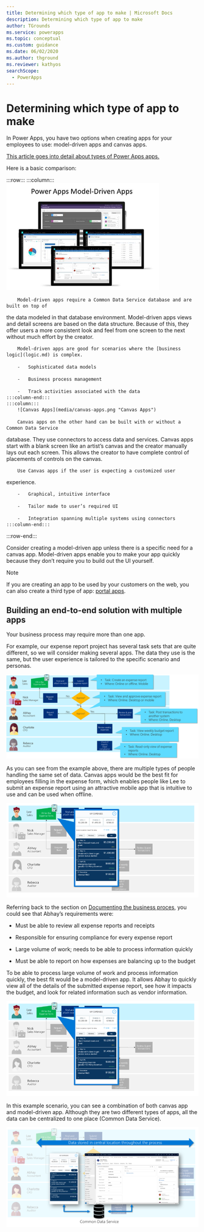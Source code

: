 ```yaml
---
title: Determining which type of app to make | Microsoft Docs
description: Determining which type of app to make
author: TGrounds
ms.service: powerapps
ms.topic: conceptual
ms.custom: guidance
ms.date: 06/02/2020
ms.author: thground
ms.reviewer: kathyos
searchScope:  
  - PowerApps
---
```


# Determining which type of app to make

In Power Apps, you have two options when creating apps for your employees to
use: model-driven apps and canvas apps.

[This article goes into detail about types of Power Apps apps.](../../maker/index.md)

Here is a basic comparison:

:::row:::
    :::column:::
        ![Model-driven apps](media/model-apps.png "Model-driven Apps")
        
        Model-driven apps require a Common Data Service database and are built on top of
the data modeled in that database environment. Model-driven apps views and
detail screens are based on the data structure. Because of this, they offer
users a more consistent look and feel from one screen to the next without much
effort by the creator.

        Model-driven apps are good for scenarios where the [business logic](logic.md) is complex.

        -   Sophisticated data models

        -   Business process management

        -   Track activities associated with the data
    :::column-end:::
    :::column:::
        ![Canvas Apps](media/canvas-apps.png "Canvas Apps")
        
        Canvas apps on the other hand can be built with or without a Common Data Service
database. They use connectors to access data and services. Canvas apps start
with a blank screen like an artist’s canvas and the creator manually lays out
each screen. This allows the creator to have complete control of placements of
controls on the canvas. 

        Use Canvas apps if the user is expecting a customized user
experience.

        -   Graphical, intuitive interface

        -   Tailor made to user’s required UI

        -   Integration spanning multiple systems using connectors
    :::column-end:::
:::row-end:::


Consider creating a model-driven app unless there is a specific need for a
canvas app. Model-driven apps enable you to make your app quickly because they
don’t require you to build out the UI yourself.

> [!NOTE]
> If you are creating an app to be used by your customers on the web, you
can also create a third type of app: [portal apps](../../maker/portals/overview.md).


## Building an end-to-end solution with multiple apps

Your business process may require more than one app.

For example, our expense report project has several task sets that are quite
different, so we will consider making several apps. The data they use is the
same, but the user experience is tailored to the specific scenario and personas.

![Tasks for each step of the business process](media/business-process-tasks.png)

As you can see from the example above, there are multiple types of people
handling the same set of data. Canvas apps would be the best fit for employees
filling in the expense form, which enables people like Lee to submit an expense
report using an attractive mobile app that is intuitive to use and can be used
when offline.

![A canvas app for expense report creation](media/expense-canvas-app.png)

Referring back to the section on [Documenting the business proces](understanding-current-business-process.md), you could see
that Abhay’s requirements were:

-   Must be able to review all expense reports and receipts

-   Responsible for ensuring compliance for every expense report

-   Large volume of work; needs to be able to process information quickly

-   Must be able to report on how expenses are balancing up to the budget

To be able to process large volume of work and process information quickly, the
best fit would be a model-driven app. It allows Abhay to quickly view all of the
details of the submitted expense report, see how it impacts the budget, and look
for related information such as vendor information.

![A model app for processing expense reports](media/expense-canvas-app.png)

In this example scenario, you can see a combination of both canvas app and
model-driven app. Although they are two different types of apps, all the data
can be centralized to one place (Common Data Service).

![Two apps with data in Common Data Service](media/end-to-end-apps.png)